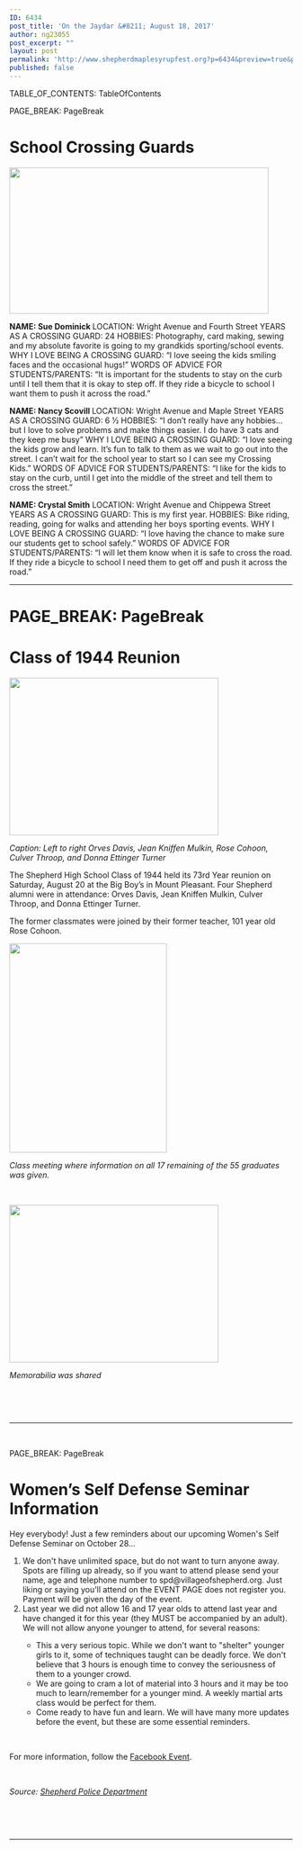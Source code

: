```yaml
---
ID: 6434
post_title: 'On the Jaydar &#8211; August 18, 2017'
author: ng23055
post_excerpt: ""
layout: post
permalink: 'http://www.shepherdmaplesyrupfest.org?p=6434&preview=true&preview_id=6434'
published: false
---
```

TABLE_OF_CONTENTS: TableOfContents

PAGE_BREAK: PageBreak
<h1>School Crossing Guards</h1>
<img title="" src="http://www.shepherdmaplesyrupfest.org/wp-content/uploads/2017/08/null-3.png" alt="" width="461" height="260" />

<b>NAME: Sue Dominick
</b>LOCATION: Wright Avenue and Fourth Street
YEARS AS A CROSSING GUARD: 24
HOBBIES: Photography, card making, sewing and my absolute favorite is going to my grandkids sporting/school events.
WHY I LOVE BEING A CROSSING GUARD: “I love seeing the kids smiling faces and the occasional hugs!”
WORDS OF ADVICE FOR STUDENTS/PARENTS: “It is important for the students to stay on the curb until I tell them that it is okay to step off. If they ride a bicycle to school I want them to push it across the road.”

<b>NAME: Nancy Scovill
</b>LOCATION: Wright Avenue and Maple Street
YEARS AS A CROSSING GUARD: 6 ½
HOBBIES: “I don’t really have any hobbies…but I love to solve problems and make things easier. I do have 3 cats and they keep me busy”
WHY I LOVE BEING A CROSSING GUARD: “I love seeing the kids grow and learn. It’s fun to talk to them as we wait to go out into the street. I can’t wait for the school year to start so I can see my Crossing Kids.”
WORDS OF ADVICE FOR STUDENTS/PARENTS: “I like for the kids to stay on the curb, until I get into the middle of the street and tell them to cross the street.”

<b>NAME: Crystal Smith</b>
LOCATION: Wright Avenue and Chippewa Street
YEARS AS A CROSSING GUARD: This is my first year.
HOBBIES: Bike riding, reading, going for walks and attending her boys sporting events.
WHY I LOVE BEING A CROSSING GUARD: “I love having the chance to make sure our students get to school safely.”
WORDS OF ADVICE FOR STUDENTS/PARENTS: “I will let them know when it is safe to cross the road. If they ride a bicycle to school I need them to get off and push it across the road.”

<hr />

<h1></h1>
<h1>PAGE_BREAK: PageBreak</h1>
<h1>Class of 1944 Reunion</h1>
<img title="" src="http://www.shepherdmaplesyrupfest.org/wp-content/uploads/2017/08/null-4.png" alt="" width="372" height="280" />

<i>Caption: Left to right
Orves Davis, Jean Kniffen Mulkin, Rose Cohoon, Culver Throop, and Donna Ettinger Turner</i>

The Shepherd High School Class of 1944 held its 73rd Year reunion on Saturday, August 20 at the Big Boy’s in Mount Pleasant. Four Shepherd alumni were in attendance: Orves Davis, Jean Kniffen Mulkin, Culver Throop, and Donna Ettinger Turner.

The former classmates were joined by their former teacher, 101 year old Rose Cohoon.

<img title="" src="http://www.shepherdmaplesyrupfest.org/wp-content/uploads/2017/08/null-5.png" alt="" width="280" height="372" />

<i>Class meeting where information on all 17 remaining of the 55 graduates was given.</i>

&nbsp;

<img title="" src="http://www.shepherdmaplesyrupfest.org/wp-content/uploads/2017/08/null-6.png" alt="" width="372" height="280" />

<i>Memorabilia was shared</i>

&nbsp;

&nbsp;

<hr />

&nbsp;

PAGE_BREAK: PageBreak
<h1>Women’s Self Defense Seminar Information</h1>
Hey everybody! Just a few reminders about our upcoming Women's Self Defense Seminar on October 28…
<ol>
 	<li>We don't have unlimited space, but do not want to turn anyone away. Spots are filling up already, so if you want to attend please send your name, age and telephone number to spd@villageofshepherd.org. Just liking or saying you'll attend on the EVENT PAGE does not register you. Payment will be given the day of the event.</li>
 	<li>Last year we did not allow 16 and 17 year olds to attend last year and have changed it for this year (they MUST be accompanied by an adult). We will not allow anyone younger to attend, for several reasons:</li>
</ol>
<ul>
 	<li style="list-style-type: none">
<ul>
 	<li>This a very serious topic. While we don't want to "shelter" younger girls to it, some of techniques taught can be deadly force. We don't believe that 3 hours is enough time to convey the seriousness of them to a younger crowd.</li>
 	<li>We are going to cram a lot of material into 3 hours and it may be too much to learn/remember for a younger mind. A weekly martial arts class would be perfect for them.</li>
 	<li>Come ready to have fun and learn. We will have many more updates before the event, but these are some essential reminders.</li>
</ul>
</li>
</ul>
&nbsp;

For more information, follow the <a href="https://www.facebook.com/events/1362946900499232/?acontext=%7B%22source%22%3A5%2C%22page_id_source%22%3A153140150920%2C%22action_history%22%3A[%7B%22surface%22%3A%22page%22%2C%22mechanism%22%3A%22main_list%22%2C%22extra_data%22%3A%22%7B%5C%22page_id%5C%22%3A153140150920%2C%5C%22tour_id%5C%22%3Anull%7D%22%7D]%2C%22has_source%22%3Atrue%7D">Facebook Event</a>.

&nbsp;

<i>Source: <a href="https://www.facebook.com/permalink.php?story_fbid=1643788942306334&amp;id=205632619455314">Shepherd Police Department</a></i>

&nbsp;

&nbsp;

<hr />